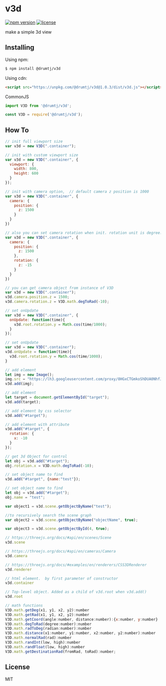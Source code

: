 # v3d

[![npm version](https://img.shields.io/npm/v/@drumtj/v3d.svg?style=flat)](https://www.npmjs.com/package/@drumtj/v3d)
[![license](https://img.shields.io/npm/l/@drumtj/v3d.svg)](#)

make a simple 3d view


## Installing

Using npm:

```bash
$ npm install @drumtj/v3d
```

Using cdn:
```html
<script src="https://unpkg.com/@drumtj/v3d@1.0.3/dist/v3d.js"></script>
```

CommonJS
```js
import V3D from '@drumtj/v3d';
```
```js
const V3D = require('@drumtj/v3d');
```

## How To

```js
// init full viewport size
var v3d = new V3D(".container");
```

```js
// init with custom viewport size
var v3d = new V3D(".container", {
  viewport: {
    width: 800,
    height: 600
  }
});
```

```js
// init with camera option,  // default camera z position is 1000
var v3d = new V3D(".container", {
  camera: {
    position: {
      z: 1500
    }
  }
})
```

```js
// also you can set camera rotation when init. rotation unit is degree.
var v3d = new V3D(".container", {
  camera: {    
    position: {
      z: 1500
    },
    rotation: {
      z: -15
    }
  }
})
```

```js
// you can get camera object from instance of V3D
var v3d = new V3D(".container");
v3d.camera.position.z = 1500;
v3d.camera.rotation.z = V3D.math.degToRad(-10);
```

```js
// set onUpdate
var v3d = new V3D(".container", {
  onUpdate: function(time){
    v3d.root.rotation.y = Math.cos(time/1000);
  }
});
```

```js
// set onUpdate
var v3d = new V3D(".container");
v3d.onUpdate = function(time){
  v3d.root.rotation.y = Math.cos(time/1000);
}
```

```js
// add element
let img = new Image();
img.src = "https://lh3.googleusercontent.com/proxy/8HGxCTGmkoShDUA0NhfJebwJ9xuHxlWV1Qg1cTNemgAoVHC5ph6Zua7F4aoCZts9aWoWE9m4N3kmq4YoykXhVSDv0Eo61qYzXf1Rv91TEkDtcA";
v3d.add(img);
```

```js
// add element
let target = document.getElementById("target");
v3d.add(target);
```

```js
// add element by css selector
v3d.add("#target");
```

```js
// add element with attribute
v3d.add("#target", {
  rotation: {
    x: -10
  }
});
```

```js
// get 3d Object for control
let obj = v3d.add("#target");
obj.rotation.x = V3D.math.degToRad(-10);
```

```js
// set object name to find
v3d.add("#target", {name:"test"});
```

```js
// set object name to find
let obj = v3d.add("#target");
obj.name = "test";
```

```js
var object1 = v3d.scene.getObjectByName("test");

//to recursively search the scene graph
var object2 = v3d.scene.getObjectByName("objectName", true);

var object3 = v3d.scene.getObjectById(4, true);
```


```js
// https://threejs.org/docs/#api/en/scenes/Scene
v3d.scene

// https://threejs.org/docs/#api/en/cameras/Camera
v3d.camera

// https://threejs.org/docs/#examples/en/renderers/CSS3DRenderer
v3d.renderer

// html element.  by first parameter of constructor
v3d.container

// Top-level object. Added as a child of v3d.root when v3d.add()
v3d.root

// math functions
V3D.math.getDeg(x1, y1, x2, y2):number
V3D.math.getRad(x1, y1, x2, y2):number
V3D.math.getCoord(angle:number, distance:number):{x:number, y:number}
V3D.math.degToRad(degree:number):number
V3D.math.radToDeg(radian:number):number
V3D.math.distance(x1:number, y1:number, x2:number, y2:number):number
V3D.math.normalRad(rad):number
V3D.math.randInt(low, high):number
V3D.math.randFloat(low, high):number
V3D.math.getDestinationRad(fromRad, toRad):number;
```

## License

MIT
